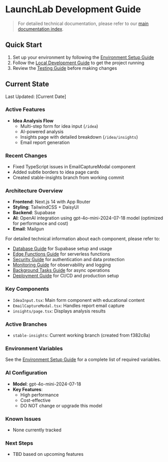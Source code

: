 # LaunchLab Development Guide

> For detailed technical documentation, please refer to our [main documentation index](./index.md).

## Quick Start

1. Set up your environment by following the [Environment Setup Guide](./environment-setup.md)
2. Follow the [Local Development Guide](./local-development.md) to get the project running
3. Review the [Testing Guide](./testing.md) before making changes

## Current State

Last Updated: [Current Date]

### Active Features

- **Idea Analysis Flow**
  - Multi-step form for idea input (`/idea`)
  - AI-powered analysis
  - Insights page with detailed breakdown (`/idea/insights`)
  - Email report generation

### Recent Changes

- Fixed TypeScript issues in EmailCaptureModal component
- Added subtle borders to idea page cards
- Created stable-insights branch from working commit

### Architecture Overview

- **Frontend**: Next.js 14 with App Router
- **Styling**: TailwindCSS + DaisyUI
- **Backend**: Supabase
- **AI**: OpenAI integration using gpt-4o-mini-2024-07-18 model (optimized for performance and cost)
- **Email**: Mailgun

For detailed technical information about each component, please refer to:

- [Database Guide](./database.md) for Supabase setup and usage
- [Edge Functions Guide](./edge-functions.md) for serverless functions
- [Security Guide](./security.md) for authentication and data protection
- [Monitoring Guide](./monitoring.md) for observability and logging
- [Background Tasks Guide](./background-tasks.md) for async operations
- [Deployment Guide](./deployment.md) for CI/CD and production setup

### Key Components

- `IdeaInput.tsx`: Main form component with educational content
- `EmailCaptureModal.tsx`: Handles report email capture
- `insights/page.tsx`: Displays analysis results

### Active Branches

- `stable-insights`: Current working branch (created from f382c8a)

### Environment Variables

See the [Environment Setup Guide](./environment-setup.md) for a complete list of required variables.

### AI Configuration

- **Model**: gpt-4o-mini-2024-07-18
- **Key Features**:
  - High performance
  - Cost-effective
  - DO NOT change or upgrade this model

### Known Issues

- None currently tracked

### Next Steps

- TBD based on upcoming features
